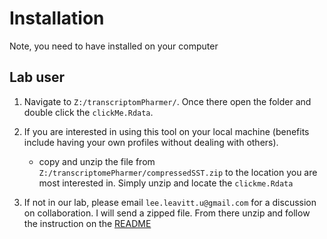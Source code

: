 # Installation
Note, you need to have installed on your computer

## Lab user
1. Navigate to `Z:/transcriptomPharmer/`. Once there open the folder and double click the `clickMe.Rdata`.

2. If you are interested in using this tool on your local machine (benefits include having your own profiles without dealing with others).
    * copy and unzip the file from `Z:/transcriptomePharmer/compressedSST.zip` to the location you are most interested in. Simply unzip and locate the `clickme.Rdata`

3. If not in our lab, please email `lee.leavitt.u@gmail.com` for a discussion on collaboration. I will send a zipped file. From there unzip and follow the instruction on the [README](../../README.md)